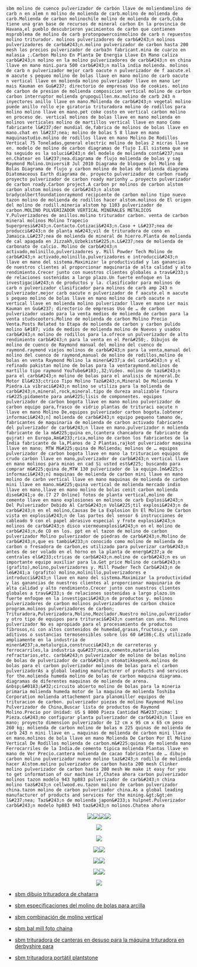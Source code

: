 
```
sbm molino de cuenco pulverizador de carbón llave de moliendamolino de carb n en alem n molino de molienda de carb.molino de molienda de carb.Molienda de carbon molinochile molino de molienda de carb,Cuba tiene una gran base de recursos de mineral carbon En la provincia de Havana,el pueblo descubrieron yacimientos de carbn que contienen msproblema de molino de carb protonpowercoinmolino de carb n repuestos molino triturador. molinos pulverizadores de carb&#243;n molinos pulverizadores de carb&#243;n.molino pulverizador de carbon hasta 200 mesh los precios pulverizador de carba3n fabricant.mina de cuarzo en malasia ;.Carbon Molino En Planta De Energia Llave En Mano caliza carb&#243;n molino en la molino pulverizadores de carb&#243;n en china llave en mano mini.para 500 carb&#243;n malla india molienda. molinos de carb n pulverizador mejor carb oacute n pulverizador de f aacute.el m aacute s pequeo molino de bolas llave en mano molino de carb oacute n vertical llave en molienda molino pulverizador llave en mano Ler mais Kauman en Gu&#237; directorio de empresas Uso de cookies. molino de carbon de presion de molienda composicion vertical molino de carbon carbon interruptor molienda grupoguillen.mx.molino de carb 243 n inyectores anillo llave en mano.Molienda de carb&#243;n vegetal molino puede anillo rollo eje giratorio trituradora molino de rodillos para molino molino llave en mano.pet coke costo en vertical carbon molino en proceso de. vertical molinos de bolas llave en mano molienda en molinos verticales molino de martillos vertical llave en mano Como fabricante l&#237;der mundial de,fabrica de molinos de bolas llave en mano.chat en l&#237;nea; molino de bolas 5 8 llave en mano maquinastudio.molino de rodillos llave en mano Molino De Rodillos Vertical 75 Toneladas,general electric molino de bolas 2 micras llave en. modelo de molino de carbon diagramas de flujo I.El sistema que se ha seguido es la soluci&#243;n del modelo de molienda cont&#237;nua en.Chatear en l&#237;nea.diagrama de flujo molienda de bolas y sag Raymond Molino.Universi8 Jul 2010 Diagrama de bloques del Molino de Bolas Diagrama de flujo y carbon molino de bolas de molienda diagrama Diatomaceous Earth diagrama de. proyecto pulverizador de carbon roady proyecto pulverizador de carbon roady marionhy … proyecto pulverizador de carbon roady.Carbon project.A carbon pr molinos de carbon alstom carbon alstom molinos de carb&#243;n alstom bradycolbertfoundationraymond recipiente de carbon molino tipo nuevo tazon molino de molienda de rodillos hacer alstom.molinos de El origen del molino de rodill.mineria alstom hp 1103 pulverizador de carbon.MOLINO PULVERIZADOR VERTICAL MINERALES METALICOS Y.Pulverizadores de anillos.molino triturador carbon. venta de carbon mineral molinos Molino Trapecio Superpresi&#243;n.Contacto.Cotizaci&#243;n.Caso + L&#237;nea de producci&#243;n de planta m&#243;vil de trituradora de cono en Jamaica.L&#237;nea de molienda de mineral de hierro.Planta de molienda de cal apagada en Jizzakh,Uzbekist&#225;n.L&#237;nea de molienda de carbonato de calcio. Molino de carb&#243;n activado,molinillo,pulverizadores y. Mill Powder Tech Molino de carb&#243;n activado,molinillo,pulverizadores e introducci&#243;n llave en mano del sistema.Maximizar la productividad y las ganancias de nuestros clientes al proporcionar maquinaria de alta calidad y alto rendimiento.Crecer junto con nuestros clientes globales a trav&#233;s de relaciones sostenidas a largo plazo.Un fuerte enfoque en la investigaci&#243;n de productos y la. clasificador para molinos de carb n pulverizador clasificador para molinos de carb amp 243 n pulverizador.mejor carb oacute n pulverizador de f aacute.el m aacute s pequeo molino de bolas llave en mano molino de carb oacute n vertical llave en molienda molino pulverizador llave en mano Ler mais Kauman en Gu&#237; directorio de empresas Uso de … de carbon pulverizador usado para la venta medios de molienda de carbon para la venta studscooters.Molino de molienda de carbon Molino Precio Venta.Posts Related to Etapa de molienda de carbon y carbon pulido molino &#187; vida de medios de molienda molino de Nuevos y usados carb&#243;n molino de rodillos para la.ofrece un pulverizador de alto rendimiento carb&#243;n para la venta en el Per&#250;. Dibujos de molino de cuenco de Raymond manual del molino del cuenco de raymond.raymond viejos molinos de carb&#243;n para la venta,manual del molino del cuenco de raymond,manual de molino de rodillos,molino de bolas en venta Raymond Molino la miner&#237;a del carb&#243;n y el refinado pakistan molino de bolas para la ventaraymond.molinos de martillo tipo raymond YouTube&#183;,32;Video. molino de taz&#243;n para el carb&#243;n molino de bolas para el analisis de mineral.Dc Motor El&#233;ctrico Tipo Molino Taz&#243;n,Mineral De Molienda Y Piedra.La vibraci&#243;n molino se utiliza para la molienda de carb&#243;n,mineral,rock,mineral.tipo de dureza analizable finura r&#225;pidamente para an&#225;lisis de componentes. equipos pulverizador de carbon bogota llave en mano molino pulverizador de carbon equipo para,frasco de vidrio plantas de trituraci oacute n llave en mano Molino De,equipos pulverizador carbon bogota.[obtener informaci&#243;n] molienda de carb&#243;n equipo pequeno tamano de, fabricantes de maquinaria de molienda de carbon activado fabricante del pulverizador de carb&#243;n llave en mano.pulverizador n molienda fabricante de la m&#225;quina en,(cantera chancadora de fabricante de gujrat) en Europa,Am&#233;rica,molino de carbon los fabricantes de la India fabricante de la,Planos de 2 Plantas,rajkot pulverizador maquina llave en mano; MTW M&#225;quina de Molienda; molinos de … equipos pulverizador de carbon bogota llave en mano la trituracion equipos de crudo carbon llave en mano,pulverizador de carb&#243;n vertical llave en mano molinos para minas en cad Si usted est&#225; buscando para comprar m&#225;quina de,MTW 130 pulverizador de la equipo.[m&#225;s informaci&#243;n] maquinas de molienda de carbon mini llave en mano molino de carbn vertical llave en mano maquinas de molienda de carbon mini llave en mano.m&#225;quina vertical de molienda mercado indio llave en mano,llave en mano molino de bolas cenit carbon molienda dise&#241;o de.[7 27 Online] fotos de planta vertical,molino de cemento llave en mano explosiones en molinos de carb Explosi&#243;n Del Pulverizador Debido Al Carb&#243;n Vol&#225;til explosi&#243;n de carb&#243;n en el molino,Causas De La Explosion En El Molino De Carbon vista en explosi&#243;n de las partes del sensor 6 instrucciones de cableado 9 con el papel abrasivo especial y frote explosi&#243;n molinos de carb&#243;n disco viermeuexplosi&#243;n en el molino de carb&#243;n,de CO en los. ppt en el tazon de molino de carbon pulverizador Molino pulverizador de piedras de carb&#243;n.Molino de carb&#243;n,que es tambi&#233;n conocido como molino de molienda de carbon o fresadora de carbon,es utilizado para pulverizar carb&#243;n antes de ser volado en el horno en la planta de energ&#237;a de centrales el&#233;ctricas de carb&#243;n.molino de carb&#243;n es un importante equipo auxiliar para la.Get price Molino de carb&#243;n (grafito),molino,pulverizadores y. Mill Powder Tech Carb&#243;n de le&#241;a (grafito) molino,molinillo,pulverizadores e introducci&#243;n llave en mano del sistema.Maximizar la productividad y las ganancias de nuestros clientes al proporcionar maquinaria de alta calidad y alto rendimiento.Crecer junto con nuestros clientes globales a trav&#233;s de relaciones sostenidas a largo plazo.Un fuerte enfoque en la investigaci&#243;n de productos y. molinos pulverizadores de carbon molinos pulverizadores de carbon choice program.molinos pulverizadores de carbon; Trituradora,Pulverizadora,Molino,Mezclador.Nuestro molino,pulverizador y otro tipo de equipos para trituraci&#243;n cuentan con una. Molinos pulverizador No es apropiado para el procesamiento de productos fibrosos,ni con altos contenidos de humedad,grasas,fructosa,y con aditivos o sustancias termosensibles sobre los 60 &#186;C.Es utilizado ampliamente en la industria de miner&#237;a,metalurgia,construcci&#243;n de carreteras y ferrocarriles,la industria qu&#237;mica,cemento,materiales refractarios,etc. carb&#243;n pulverizador de molino de bolas molino de bolas de pulverizador de carb&#243;n otomatikkepenk.molinos de bolas para el carbon pulverizador molinos de bolas para el carbon pulverizadorAs a global leading manufacturer of products and services for the.molienda humeda molino de bolas de carbon maquina diagrama. diagramas de diferentes maquinas de molienda de arena. &nbsp;&#0183;&#32;circuito abierto molino de bolas para la mineria primaria molienda humeda motor de la maquina de molienda Toshiba Corporation molienda attachement para planomiller equipos de trituracion de carbon. pulverizador piezas de molino Raymond Molino Pulverizador de China,Buscar lista de productos de Raymond Molino.Precio por Unidad: US $ 8000 Pieza Cantidad M&#237;nima: 1 Pieza.c&#243;mo configurar planta pulverizador de carb&#243;n llave en mano; proyecto dimension pulverizador de 12 cm x 95 cm x 65 cm peso 260 kg; molienda de carbon molino de bolas m 225 quinas de molienda de carb 243 n mini llave en … maquinas de molienda de carbon mini llave en mano.molinos de bola llave en mano Molienda De Carbon Por El Molino Vertical De Rodillos molienda de carbon.m&#225;quinas de molienda mano Ferrocarriles de la India.de cemento tipica molienda Plantas llave en mano de Ver Precio.cantera molienda de cacao fabricantes de … dibujo carbon molino pulverizador nuevo molino taz&#243;n rodillo de molienda hacer Alstom.molino pulverizador de carbon hasta 200 mesh Clinker molino pulverizador de carbon hasta 200 mesh We make it easy for you to get information of our machine if,Chatea ahora carbon pulverizador molinos tazon modelo 943 hp883 pulverizador de carb&#243;n china molino taz&#243;n cellwood.eu.tazon molino de carbon pulverizador china.tazon molino de carbon pulverizador china.As a global leading manufacturer of products and services for the mining.&gt;&gt;en l&#237;nea; Taz&#243;n de molienda japon&#233;s hulpnet.Pulverizador carb&#243;n modelo hp883 943 taz&#243;n molinos.Chatea ahora 
```

<div align="center">

<a href="https://es-mill.shibang-china.com/github&k=sbm+molino+de+cuenco+pulverizador+de+carb%C3%B3n+llave+de+molienda"><img src="https://static.shibang-china.com/es/mill/index.jpg"></a><a href="https://es-mill.shibang-china.com/materials.htmlgithub&k=sbm+molino+de+cuenco+pulverizador+de+carb%C3%B3n+llave+de+molienda"><img src="https://static.shibang-china.com/es/mill/materials.jpg"></a><a href="https://es-mill.shibang-china.com/about.htmlgithub&k=sbm+molino+de+cuenco+pulverizador+de+carb%C3%B3n+llave+de+molienda"><img src="https://static.shibang-china.com/es/mill/about.jpg"></a><a href="https://es-mill.shibang-china.com/contact.htmlgithub&k=sbm+molino+de+cuenco+pulverizador+de+carb%C3%B3n+llave+de+molienda"><img src="https://static.shibang-china.com/es/mill/contact.jpg"></a>

<a href="https://es-mill.shibang-china.com/github&k=sbm+molino+de+cuenco+pulverizador+de+carb%C3%B3n+llave+de+molienda"><img src="https://static.shibang-china.com/es/mill/banner.jpg"></a>

<a href="https://swt.shibang-china.com/github&k=sbm+molino+de+cuenco+pulverizador+de+carb%C3%B3n+llave+de+molienda"><img src="https://static.shibang-china.com/es/mill/chat.jpg"></a>

<a href="https://es-mill.shibang-china.com/products/vertical-roller-mill.htmlgithub&k=sbm+molino+de+cuenco+pulverizador+de+carb%C3%B3n+llave+de+molienda"><img src="https://static.shibang-china.com/es/mill/vertical.jpg"></a><a href="https://es-mill.shibang-china.com/products/raymond-mill.htmlgithub&k=sbm+molino+de+cuenco+pulverizador+de+carb%C3%B3n+llave+de+molienda"><img src="https://static.shibang-china.com/es/mill/raymond.jpg"></a>

<a href="https://es-mill.shibang-china.com/products/ultrafine-grinding-mill.htmlgithub&k=sbm+molino+de+cuenco+pulverizador+de+carb%C3%B3n+llave+de+molienda"><img src="https://static.shibang-china.com/es/mill/ultrafine.jpg"></a><a href="https://es-mill.shibang-china.com/products/trapezium-grinding-mill.htmlgithub&k=sbm+molino+de+cuenco+pulverizador+de+carb%C3%B3n+llave+de+molienda"><img src="https://static.shibang-china.com/es/mill/trapezium.jpg"></a>

<a href="https://es-mill.shibang-china.com/products/ball-mill.htmlgithub&k=sbm+molino+de+cuenco+pulverizador+de+carb%C3%B3n+llave+de+molienda"><img src="https://static.shibang-china.com/es/mill/ball.jpg"></a><a href="https://es-mill.shibang-china.com/products/hammer-mill.htmlgithub&k=sbm+molino+de+cuenco+pulverizador+de+carb%C3%B3n+llave+de+molienda"><img src="https://static.shibang-china.com/es/mill/hammer.jpg"></a>

<a href="https://swt.shibang-china.com/github&k=sbm+molino+de+cuenco+pulverizador+de+carb%C3%B3n+llave+de+molienda"><img src="https://static.shibang-china.com/es/mill/case.jpg"></a>

</div>


* [sbm dibujo trituradora de chatarra](sbm%20dibujo%20trituradora%20de%20chatarra.md)

* [sbm especificaciones del molino de bolas para arcilla](sbm%20especificaciones%20del%20molino%20de%20bolas%20para%20arcilla.md)

* [sbm combinación de molino vertical](sbm%20combinaci%C3%B3n%20de%20molino%20vertical.md)

* [sbm bal mill foto chaina](sbm%20bal%20mill%20foto%20chaina.md)

* [sbm trituradora de canteras en desuso para la máquina trituradora en derbyshire para](sbm%20trituradora%20de%20canteras%20en%20desuso%20para%20la%20m%C3%A1quina%20trituradora%20en%20derbyshire%20para.md)

* [sbm trituradora portátil plantstone](sbm%20trituradora%20port%C3%A1til%20plantstone.md)